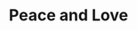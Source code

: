 ---
pid: vp11
title: Peace and Love
location_transcription: All neighborhood parks
coordinates: "[-75.1789056, 40.0356086]"
zipcode: '19119'
gen_neighborhood: Northwest Philadelphia
neighborhood: Mount Airy
outside_phl: 
age: '51'
age_range: 50-59
instagram: 
image_file_name: vp_11.jpg
proposal_transcription: A peace symbol with a heart surrounding it.
topic: Love
topic_summary: '0'
type: Image
keywords_other: peace
credit: 
image_labels: 
twitter: 
facebook: 
permalink: "/monuments/vp11/"
layout: item-page
---